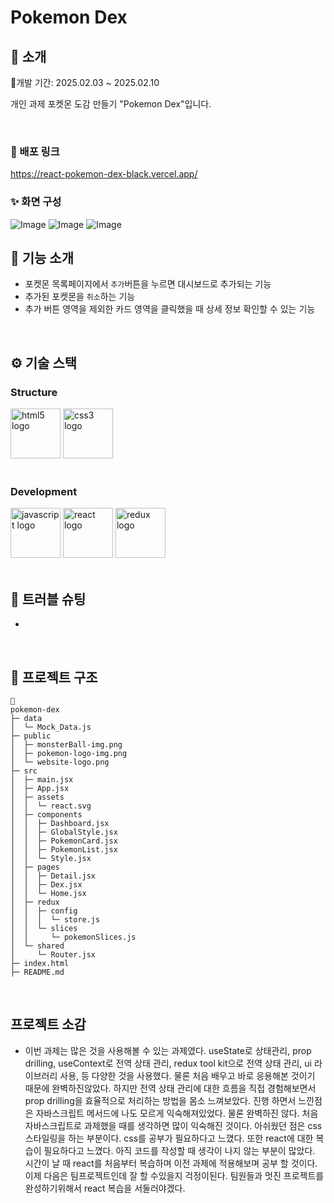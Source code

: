 # Pokemon Dex

</div>

## 📝 소개

📅개발 기간: 2025.02.03 ~ 2025.02.10

개인 과제 포켓몬 도감 만들기 "Pokemon Dex"입니다.

<br />

### 💬 배포 링크

https://react-pokemon-dex-black.vercel.app/

### ✨ 화면 구성

![Image](https://github.com/user-attachments/assets/e0521b4e-f212-4201-a849-adfc55f708c6)
![Image](https://github.com/user-attachments/assets/7862bb9c-4d62-4520-915f-0fe7c1fd926b)
![Image](https://github.com/user-attachments/assets/4eb5022a-7fef-456e-a347-b9e2f91b7aa1)
<br />

## 📄 기능 소개

- 포켓몬 목록페이지에서 `추가`버튼을 누르면 대시보드로 추가되는 기능
- 추가된 포켓몬을 `취소`하는 기능
- 추가 버튼 영역을 제외한 카드 영역을 클릭했을 때 상세 정보 확인할 수 있는 기능

<br />

## ⚙ 기술 스택

### Structure

<div>
<img src="https://cdn.jsdelivr.net/gh/devicons/devicon/icons/html5/html5-original.svg" width="80" alt="html5 logo"  />
<img src="https://cdn.jsdelivr.net/gh/devicons/devicon/icons/css3/css3-original.svg" width="80" alt="css3 logo"  />
<div />
<br />
    
### Development
<div>
<img src="https://cdn.jsdelivr.net/gh/devicons/devicon/icons/javascript/javascript-original.svg" width="80" alt="javascript logo"  />
<img src="https://cdn.jsdelivr.net/gh/devicons/devicon/icons/react/react-original.svg" width="80" alt="react logo"  />
<img src="https://cdn.jsdelivr.net/gh/devicons/devicon/icons/redux/redux-original.svg" width="80" alt="redux logo"  />
</div>

<br />

## 🤔 트러블 슈팅

-

<br />

## 📁 프로젝트 구조

```
📁
pokemon-dex
├─ data
│  └─ Mock_Data.js
├─ public
│  ├─ monsterBall-img.png
│  ├─ pokemon-logo-img.png
│  └─ website-logo.png
├─ src
│  ├─ main.jsx
│  ├─ App.jsx
│  ├─ assets
│  │  └─ react.svg
│  ├─ components
│  │  ├─ Dashboard.jsx
│  │  ├─ GlobalStyle.jsx
│  │  ├─ PokemonCard.jsx
│  │  ├─ PokemonList.jsx
│  │  └─ Style.jsx
│  ├─ pages
│  │  ├─ Detail.jsx
│  │  ├─ Dex.jsx
│  │  └─ Home.jsx
│  ├─ redux
│  │  ├─ config
│  │  │  └─ store.js
│  │  └─ slices
│  │     └─ pokemonSlices.js
│  └─ shared
│     └─ Router.jsx
├─ index.html
├─ README.md
```

<br />

## 프로젝트 소감

- 이번 과제는 많은 것을 사용해볼 수 있는 과제였다. useState로 상태관리, prop drilling, useContext로 전역 상태 관리, redux tool kit으로 전역 상태 관리, ui 라이브러리 사용, 등 다양한 것을 사용했다. 물론 처음 배우고 바로 응용해본 것이기 때문에 완벽하진않았다. 하지만 전역 상태 관리에 대한 흐름을 직접 경험해보면서 prop drilling을 효율적으로 처리하는 방법을 몸소 느껴보았다. 진행 하면서 느낀점은 자바스크립트 메서드에 나도 모르게 익숙해져있었다. 물론 완벽하진 않다. 처음 자바스크립트로 과제했을 때를 생각하면 많이 익숙해진 것이다. 아쉬웠던 점은 css 스타일링을 하는 부분이다. css를 공부가 필요하다고 느꼈다. 또한 react에 대한 복습이 필요하다고 느꼈다. 아직 코드를 작성할 때 생각이 나지 않는 부분이 많았다. 시간이 날 때 react를 처음부터 복습하며 이전 과제에 적용해보며 공부 할 것이다.
  이제 다음은 팀프로젝트인데 잘 할 수있을지 걱정이된다. 팀원들과 멋진 프로젝트를 완성하기위해서 react 복습을 서둘러야겠다.
